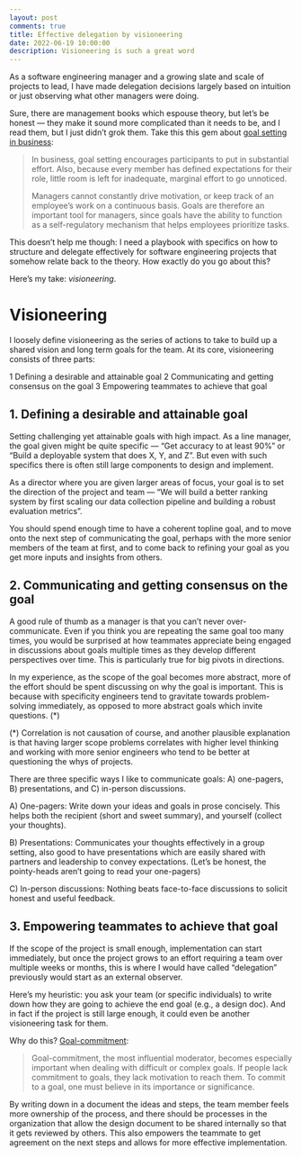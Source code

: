 ```yaml
---
layout: post
comments: true
title: Effective delegation by visioneering
date: 2022-06-19 10:00:00
description: Visioneering is such a great word
---
```


As a software engineering manager and a growing slate and scale of projects to lead, I have made delegation decisions largely based on intuition or just observing what other managers were doing.

Sure, there are management books which espouse theory, but let’s be honest — they make it sound more complicated than it needs to be, and I read them, but I just didn’t grok them. Take this this gem about [goal setting in business](https://en.wikipedia.org/wiki/Goal_setting#In_business):

> In business, goal setting encourages participants to put in substantial effort. Also, because every member has defined expectations for their role, little room is left for inadequate, marginal effort to go unnoticed.
>
> Managers cannot constantly drive motivation, or keep track of an employee’s work on a continuous basis. Goals are therefore an important tool for managers, since goals have the ability to function as a self-regulatory mechanism that helps employees prioritize tasks.

This doesn’t help me though: I need a playbook with specifics on how to structure and delegate effectively for software engineering projects that somehow relate back to the theory. How exactly do you go about this?

Here’s my take: _visioneering_.

# Visioneering

I loosely define visioneering as the series of actions to take to build up a shared vision and long term goals for the team. At its core, visioneering consists of three parts:

1 Defining a desirable and attainable goal
2 Communicating and getting consensus on the goal
3 Empowering teammates to achieve that goal

## 1. Defining a desirable and attainable goal

Setting challenging yet attainable goals with high impact. As a line manager, the goal given might be quite specific — “Get accuracy to at least 90%” or “Build a deployable system that does X, Y, and Z”. But even with such specifics there is often still large components to design and implement.

As a director where you are given larger areas of focus, your goal is to set the direction of the project and team — “We will build a better ranking system by first scaling our data collection pipeline and building a robust evaluation metrics”.

You should spend enough time to have a coherent topline goal, and to move onto the next step of communicating the goal, perhaps with the more senior members of the team at first, and to come back to refining your goal as you get more inputs and insights from others.

## 2. Communicating and getting consensus on the goal

A good rule of thumb as a manager is that you can’t never over-communicate. Even if you think you are repeating the same goal too many times, you would be surprised at how teammates appreciate being engaged in discussions about goals multiple times as they develop different perspectives over time. This is particularly true for big pivots in directions.

In my experience, as the scope of the goal becomes more abstract, more of the effort should be spent discussing on why the goal is important. This is because with specificity engineers tend to gravitate towards problem-solving immediately, as opposed to more abstract goals which invite questions. (\*)

(\*) Correlation is not causation of course, and another plausible explanation is that having larger scope problems correlates with higher level thinking and working with more senior engineers who tend to be better at questioning the whys of projects.

There are three specific ways I like to communicate goals: A) one-pagers, B) presentations, and C) in-person discussions.

A) One-pagers: Write down your ideas and goals in prose concisely. This helps both the recipient (short and sweet summary), and yourself (collect your thoughts).

B) Presentations: Communicates your thoughts effectively in a group setting, also good to have presentations which are easily shared with partners and leadership to convey expectations. (Let’s be honest, the pointy-heads aren’t going to read your one-pagers)

C) In-person discussions: Nothing beats face-to-face discussions to solicit honest and useful feedback.

## 3. Empowering teammates to achieve that goal

If the scope of the project is small enough, implementation can start immediately, but once the project grows to an effort requiring a team over multiple weeks or months, this is where I would have called “delegation” previously would start as an external observer.

Here’s my heuristic: you ask your team (or specific individuals) to write down how they are going to achieve the end goal (e.g., a design doc). And in fact if the project is still large enough, it could even be another visioneering task for them.

Why do this? [Goal-commitment](https://en.wikipedia.org/wiki/Goal_setting#Employee_motivation):

> Goal-commitment, the most influential moderator, becomes especially important when dealing with difficult or complex goals. If people lack commitment to goals, they lack motivation to reach them. To commit to a goal, one must believe in its importance or significance.

By writing down in a document the ideas and steps, the team member feels more ownership of the process, and there should be processes in the organization that allow the design document to be shared internally so that it gets reviewed by others. This also empowers the teammate to get agreement on the next steps and allows for more effective implementation.
